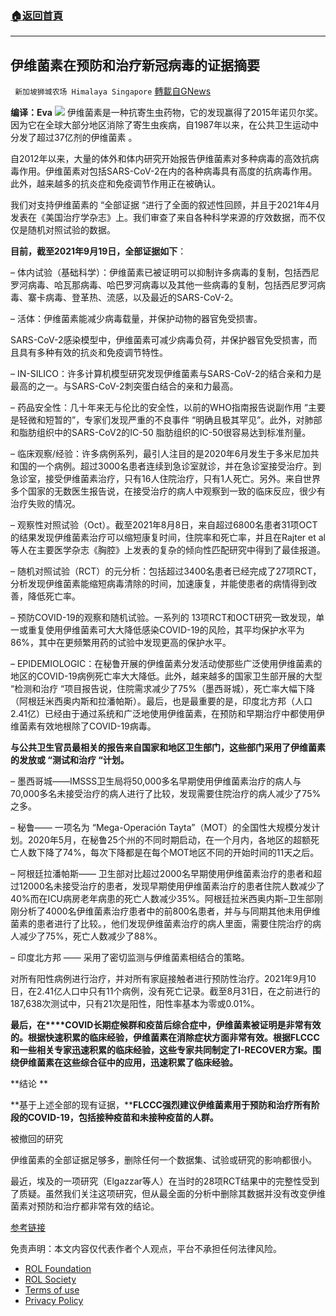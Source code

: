 ###  [:house:返回首頁](https://github.com/ourhimalayas/txt)
---


## 伊维菌素在预防和治疗新冠病毒的证据摘要
` 新加坡狮城农场 Himalaya Singapore` [轉載自GNews](https://gnews.org/zh-hans/1845992/)

**编译：Eva**
![](https://assets.gnews.org/wp-content/uploads/2022/01/Screenshot-2022-01-11-133945.jpg)
伊维菌素是一种抗寄生虫药物，它的发现赢得了2015年诺贝尔奖。因为它在全球大部分地区消除了寄生虫疾病，自1987年以来，在公共卫生运动中分发了超过37亿剂的伊维菌素 。

自2012年以来，大量的体外和体内研究开始报告伊维菌素对多种病毒的高效抗病毒作用。伊维菌素对包括SARS-CoV-2在内的各种病毒具有高度的抗病毒作用。此外，越来越多的抗炎症和免疫调节作用正在被确认。

我们对支持伊维菌素的 “全部证据 “进行了全面的叙述性回顾，并且于2021年4月发表在《美国治疗学杂志》上。我们审查了来自各种科学来源的疗效数据，而不仅仅是随机对照试验的数据。

**目前，截至2021年9月19日，全部证据如下**：

– 体内试验（基础科学）：伊维菌素已被证明可以抑制许多病毒的复制，包括西尼罗河病毒、哈瓦那病毒、哈巴罗河病毒以及其他一些病毒的复制，包括西尼罗河病毒、寨卡病毒、登革热、流感，以及最近的SARS-CoV-2。

– 活体：伊维菌素能减少病毒载量，并保护动物的器官免受损害。

SARS-CoV-2感染模型中，伊维菌素可减少病毒负荷，并保护器官免受损害，而且具有多种有效的抗炎和免疫调节特性。

– IN-SILICO：许多计算机模型研究发现伊维菌素与SARS-CoV-2的结合亲和力是最高的之一。与SARS-CoV-2刺突蛋白结合的亲和力最高。

– 药品安全性：几十年来无与伦比的安全性，以前的WHO指南报告说副作用 “主要是轻微和短暂的”，专家们发现严重的不良事件 “明确且极其罕见”。此外，对肺部和脂肪组织中的SARS-CoV2的IC-50 脂肪组织的IC-50很容易达到标准剂量。

– 临床观察/经验：许多病例系列，最引人注目的是2020年6月发生于多米尼加共和国的一个病例。超过3000名患者连续到急诊室就诊，并在急诊室接受治疗。到急诊室，接受伊维菌素治疗，只有16人住院治疗，只有1人死亡。另外。来自世界多个国家的无数医生报告说，在接受治疗的病人中观察到一致的临床反应，很少有治疗失败的情况。

– 观察性对照试验（Oct）。截至2021年8月8日，来自超过6800名患者31项OCT的结果发现伊维菌素治疗可以缩短康复时间，住院率和死亡率，并且在Rajter et al等人在主要医学杂志《胸腔》上发表的复杂的倾向性匹配研究中得到了最佳报道。

– 随机对照试验（RCT）的元分析：包括超过3400名患者已经完成了27项RCT，分析发现伊维菌素能缩短病毒清除的时间，加速康复，并能使患者的病情得到改善，降低死亡率。

– 预防COVID-19的观察和随机试验。一系列的 13项RCT和OCT研究一致发现，单一或重复使用伊维菌素可大大降低感染COVID-19的风险，其平均保护水平为86%，其中在更频繁用药的试验中发现更高的保护水平。

– EPIDEMIOLOGIC：在秘鲁开展的伊维菌素分发活动使那些广泛使用伊维菌素的地区的COVID-19病例死亡率大大降低。此外，越来越多的国家卫生部开展的大型 “检测和治疗 “项目报告说，住院需求减少了75%（墨西哥城），死亡率大幅下降（阿根廷米西奥内斯和拉潘帕斯）。最后，也是最重要的是，印度北方邦（人口2.41亿）已经由于通过系统和广泛地使用伊维菌素，在预防和早期治疗中都使用伊维菌素有效地根除了COVID-19病毒。

**与公共卫生官员最相关的报告来自国家和地区卫生部门，这些部门采用了伊维菌素的发放或 “测试和治疗 “计划。**

– 墨西哥城——IMSSS卫生局将50,000多名早期使用伊维菌素治疗的病人与70,000多名未接受治疗的病人进行了比较，发现需要住院治疗的病人减少了75%之多。

– 秘鲁—— 一项名为 “Mega-Operación Tayta”（MOT）的全国性大规模分发计划。2020年5月，在秘鲁25个州的不同时期启动，在一个月内，各地区的超额死亡人数下降了74%，每次下降都是在每个MOT地区不同的开始时间的11天之后。

– 阿根廷拉潘帕斯—— 卫生部对比超过2000名早期使用伊维菌素治疗的患者和超过12000名未接受治疗的患者，发现早期使用伊维菌素治疗的患者住院人数减少了40%而在ICU病房老年病患的死亡人数减少35%。阿根廷拉米西奥内斯–卫生部刚刚分析了4000名伊维菌素治疗患者中的前800名患者，并与与同期其他未用伊维菌素的患者进行了比较。，他们发现伊维菌素治疗的病人里面，需要住院治疗的病人减少了75%，死亡人数减少了88%。

– 印度北方邦 —— 采用了密切监测与伊维菌素相结合的策略。

对所有阳性病例进行治疗，并对所有家庭接触者进行预防性治疗。2021年9月10日，在2.41亿人口中只有11个病例，没有死亡记录。截至8月31日，在之前进行的187,638次测试中，只有21次是阳性，阳性率基本为零或0.01%。

**最后，在****COVID长期症候群和疫苗后综合症中，伊维菌素被证明是非常有效的。根据快速积累的临床经验，伊维菌素在消除症状方面非常有效。根据FLCCC和一些相关专家迅速积累的临床经验，这些专家共同制定了I-RECOVER方案。围绕伊维菌素在这些综合征中的应用，迅速积累了临床经验。**

**结论 **

**基于上述全部的现有证据，****FLCCC强烈建议伊维菌素用于预防和治疗所有阶段的COVID-19，包括接种疫苗和未接种疫苗的人群。**

被撤回的研究

伊维菌素的全部证据足够多，删除任何一个数据集、试验或研究的影响都很小。

最近，埃及的一项研究（Elgazzar等人）在当时的28项RCT结果中的完整性受到了质疑。虽然我们关注这项研究，但从最全面的分析中删除其数据并没有改变伊维菌素对预防和治疗都非常有效的结论。

[参考链接](https://covid19criticalcare.com/wp-content/uploads/2021/08/SUMMARY-OF-THE-EVIDENCE-BASE-FINAL.pdf)

 

免责声明：本文内容仅代表作者个人观点，平台不承担任何法律风险。

- [ROL Foundation](https://rolfoundation.org/)
- [ROL Society](https://rolsociety.org/)
- [Terms of use](https://gnews.org/terms-of-use-3/)
- [Privacy Policy](https://gnews.org/privacy-policy/)
